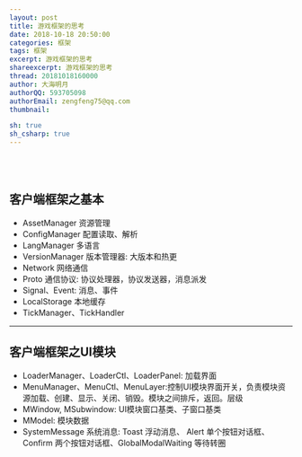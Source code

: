 ```yaml
---
layout: post
title: 游戏框架的思考
date: 2018-10-18 20:50:00
categories: 框架
tags: 框架
excerpt: 游戏框架的思考
shareexcerpt: 游戏框架的思考
thread: 20181018160000
author: 大海明月
authorQQ: 593705098
authorEmail: zengfeng75@qq.com
thumbnail: 

sh: true
sh_csharp: true
---
```





<br>
<br>

## 客户端框架之基本

* AssetManager 资源管理
* ConfigManager 配置读取、解析
* LangManager 多语言
* VersionManager 版本管理器: 大版本和热更
* Network 网络通信
* Proto 通信协议: 协议处理器，协议发送器，消息派发
* Signal、Event: 消息、事件
* LocalStorage 本地缓存
* TickManager、TickHandler


---



## 客户端框架之UI模块

* LoaderManager、LoaderCtl、LoaderPanel: 加载界面
* MenuManager、MenuCtl、MenuLayer:控制UI模块界面开关，负责模块资源加载、创建、显示、关闭、销毁。模块之间排斥，返回。层级
* MWindow, MSubwindow: UI模块窗口基类、子窗口基类
* MModel: 模块数据
* SystemMessage 系统消息: Toast 浮动消息、 Alert 单个按钮对话框、 Confirm 两个按钮对话框、GlobalModalWaiting 等待转圈
